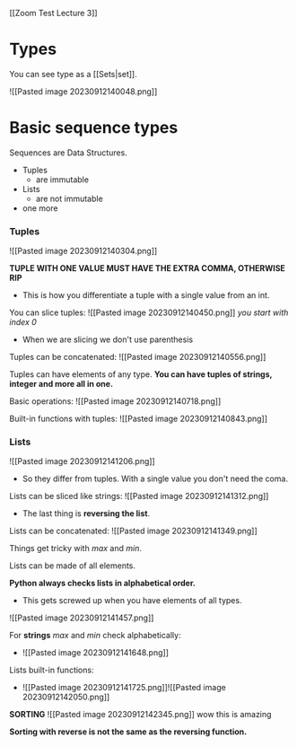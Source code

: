 [[Zoom Test Lecture 3]]

# Types

You can see type as a [[Sets|set]].

![[Pasted image 20230912140048.png]]

# Basic sequence types

Sequences are Data Structures.

- Tuples
	- are immutable
- Lists
	- are not immutable
- one more

### Tuples

![[Pasted image 20230912140304.png]]

**TUPLE WITH ONE VALUE MUST HAVE THE EXTRA COMMA, OTHERWISE RIP**
- This is how you differentiate a tuple with a single value from an int.

You can slice tuples:
![[Pasted image 20230912140450.png]]
*you start with index 0*
- When we are slicing we don't use parenthesis

Tuples can be concatenated:
![[Pasted image 20230912140556.png]]

Tuples can have elements of any type. **You can have tuples of strings, integer and more all in one.**

Basic operations:
![[Pasted image 20230912140718.png]]

Built-in functions with tuples:
![[Pasted image 20230912140843.png]]

### Lists

![[Pasted image 20230912141206.png]]
- So they differ from tuples. With a single value you don't need the coma.

Lists can be sliced like strings:
![[Pasted image 20230912141312.png]]
- The last thing is **reversing the list**.

Lists can be concatenated:
![[Pasted image 20230912141349.png]]

Things get tricky with *max* and *min*.

Lists can be made of all elements. 

**Python always checks lists in alphabetical order.**
- This gets screwed up when you have elements of all types.

![[Pasted image 20230912141457.png]]


For **strings** *max* and *min* check alphabetically:
- ![[Pasted image 20230912141648.png]]

Lists built-in functions:
- ![[Pasted image 20230912141725.png]]![[Pasted image 20230912142050.png]]

**SORTING**
![[Pasted image 20230912142345.png]]
wow this is amazing

**Sorting with reverse is not the same as the reversing function.**















